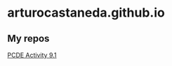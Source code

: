 # arturocastaneda.github.io
## My repos
<a href="https://github.com/arturocastaneda/PCDE-Activity-9.1"> PCDE Activity 9.1 </a>
